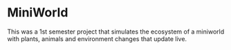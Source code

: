 # MiniWorld
This was a 1st semester project that simulates the ecosystem of a miniworld with plants, animals and environment changes that update live.
